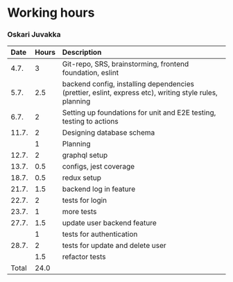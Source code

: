 # Working hours
### Oskari Juvakka

| Date  | Hours | Description                                                                                            |
| :---- | :---- | :----------------------------------------------------------------------------------------------------- |
| 4.7.  | 3     | Git-repo, SRS, brainstorming, frontend foundation, eslint                                              |
| 5.7.  | 2.5   | backend config, installing dependencies (prettier, eslint, express etc), writing style rules, planning |
| 6.7.  | 2     | Setting up foundations for unit and E2E testing, testing to actions                                    |
| 11.7. | 2     | Designing database schema                                                                              |
|       | 1     | Planning                                                                                               |
| 12.7. | 2     | graphql setup                                                                                          |
| 13.7. | 0.5   | configs, jest coverage                                                                                 |
| 18.7. | 0.5   | redux setup                                                                                            |
| 21.7. | 1.5   | backend log in feature                                                                                 |
| 22.7. | 2     | tests for login                                                                                        |
| 23.7. | 1     | more tests                                                                                             |
| 27.7. | 1.5   | update user backend feature                                                                            |
|       | 1     | tests for authentication                                                                               |
| 28.7. | 2     | tests for update and delete user                                                                       |
|       | 1.5   | refactor tests                                                                                         |
| Total | 24.0  |                                                                                                        |

